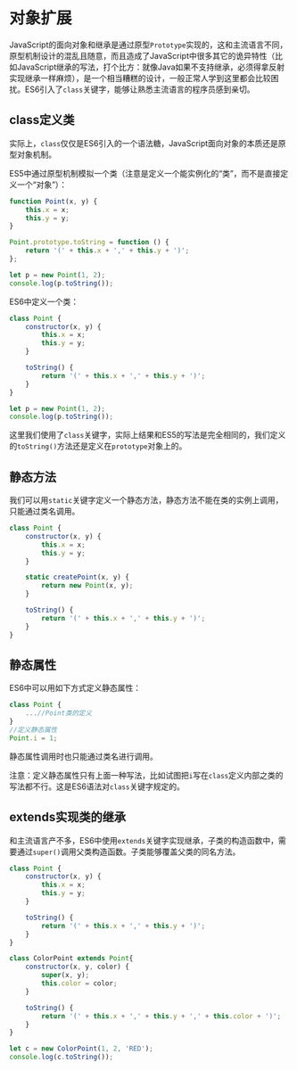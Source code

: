 # 对象扩展

JavaScript的面向对象和继承是通过原型`Prototype`实现的，这和主流语言不同，原型机制设计的混乱且随意，而且造成了JavaScript中很多其它的诡异特性（比如JavaScript继承的写法，打个比方：就像Java如果不支持继承，必须得拿反射实现继承一样麻烦），是一个相当糟糕的设计，一般正常人学到这里都会比较困扰。ES6引入了`class`关键字，能够让熟悉主流语言的程序员感到亲切。

## class定义类

实际上，`class`仅仅是ES6引入的一个语法糖，JavaScript面向对象的本质还是原型对象机制。

ES5中通过原型机制模拟一个类（注意是定义一个能实例化的“类”，而不是直接定义一个“对象”）：
```javascript
function Point(x, y) {
    this.x = x;
    this.y = y;
}

Point.prototype.toString = function () {
    return '(' + this.x + ',' + this.y + ')';
};

let p = new Point(1, 2);
console.log(p.toString());
```

ES6中定义一个类：
```javascript
class Point {
    constructor(x, y) {
        this.x = x;
        this.y = y;
    }

    toString() {
        return '(' + this.x + ',' + this.y + ')';
    }
}

let p = new Point(1, 2);
console.log(p.toString());
```

这里我们使用了`class`关键字，实际上结果和ES5的写法是完全相同的，我们定义的`toString()`方法还是定义在`prototype`对象上的。

## 静态方法

我们可以用`static`关键字定义一个静态方法，静态方法不能在类的实例上调用，只能通过类名调用。

```javascript
class Point {
    constructor(x, y) {
        this.x = x;
        this.y = y;
    }

    static createPoint(x, y) {
        return new Point(x, y);
    }

    toString() {
        return '(' + this.x + ',' + this.y + ')';
    }
}
```

## 静态属性

ES6中可以用如下方式定义静态属性：

```javascript
class Point {
    ...//Point类的定义
}
//定义静态属性
Point.i = 1;
```

静态属性调用时也只能通过类名进行调用。

注意：定义静态属性只有上面一种写法，比如试图把`i`写在`class`定义内部之类的写法都不行。这是ES6语法对`class`关键字规定的。

## extends实现类的继承

和主流语言产不多，ES6中使用`extends`关键字实现继承，子类的构造函数中，需要通过`super()`调用父类构造函数。子类能够覆盖父类的同名方法。

```javascript
class Point {
    constructor(x, y) {
        this.x = x;
        this.y = y;
    }

    toString() {
        return '(' + this.x + ',' + this.y + ')';
    }
}

class ColorPoint extends Point{
    constructor(x, y, color) {
        super(x, y);
        this.color = color;
    }

    toString() {
        return '(' + this.x + ',' + this.y + ',' + this.color + ')';
    }
}

let c = new ColorPoint(1, 2, 'RED');
console.log(c.toString());
```
